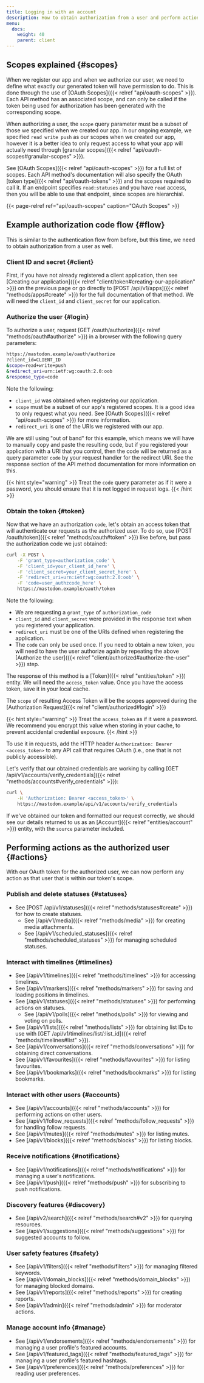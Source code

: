 ```yaml
---
title: Logging in with an account
description: How to obtain authorization from a user and perform actions on their behalf.
menu:
  docs:
    weight: 40
    parent: client
---
```


## Scopes explained {#scopes}

When we register our app and when we authorize our user, we need to define what exactly our generated token will have permission to do. This is done through the use of [OAuth Scopes]({{< relref "api/oauth-scopes" >}}). Each API method has an associated scope, and can only be called if the token being used for authorization has been generated with the corresponding scope.

When authorizing a user, the `scope` query parameter must be a subset of those we specified when we created our app. In our ongoing example, we specified `read write push` as our scopes when we created our app, however it is a better idea to only request access to what your app will actually need through [granular scopes]({{< relref "api/oauth-scopes#granular-scopes" >}}).

See [OAuth Scopes]({{< relref "api/oauth-scopes" >}}) for a full list of scopes. Each API method's documentation will also specify the OAuth [token type]({{< relref "api/oauth-tokens" >}}) and the scopes required to call it. If an endpoint specifies `read:statuses` and you have `read` access, then you will be able to use that endpoint, since scopes are hierarchial.

{{< page-relref ref="api/oauth-scopes" caption="OAuth Scopes" >}}

## **Example authorization code flow** {#flow}

This is similar to the authentication flow from before, but this time, we need to obtain authorization from a user as well.

### Client ID and secret {#client}

First, if you have not already registered a client application, then see [Creating our application]({{< relref "client/token#creating-our-application" >}}) on the previous page or go directly to [POST /api/v1/apps]({{< relref "methods/apps#create" >}}) for the full documentation of that method. We will need the `client_id` and `client_secret` for our application.

### Authorize the user {#login}

To authorize a user, request [GET /oauth/authorize]({{< relref "methods/oauth#authorize" >}}) in a browser with the following query parameters:

```bash
https://mastodon.example/oauth/authorize
?client_id=CLIENT_ID
&scope=read+write+push
&redirect_uri=urn:ietf:wg:oauth:2.0:oob
&response_type=code
```

Note the following:

* `client_id` was obtained when registering our application.
* `scope` must be a subset of our app's registered scopes. It is a good idea to only request what you need. See [OAuth Scopes]({{< relref "api/oauth-scopes" >}}) for more information.
* `redirect_uri` is one of the URIs we registered with our app.

We are still using "out of band" for this example, which means we will have to manually copy and paste the resulting code, but if you registered your application with a URI that you control, then the code will be returned as a query parameter `code` by your request handler for the redirect URI. See the response section of the API method documentation for more information on this.

{{< hint style="warning" >}}
Treat the `code` query parameter as if it were a password, you should ensure that it is not logged in request logs.
{{< /hint >}}

### Obtain the token {#token}

Now that we have an authorization `code`, let's obtain an access token that will authenticate our requests as the authorized user. To do so, use [POST /oauth/token]({{< relref "methods/oauth#token" >}}) like before, but pass the authorization code we just obtained:

```bash
curl -X POST \
	-F 'grant_type=authorization_code' \
	-F 'client_id=your_client_id_here' \
	-F 'client_secret=your_client_secret_here' \
	-F 'redirect_uri=urn:ietf:wg:oauth:2.0:oob' \
	-F 'code=user_authzcode_here' \
	https://mastodon.example/oauth/token
```

Note the following:

- We are requesting a `grant_type` of `authorization_code`
- `client_id` and `client_secret` were provided in the response text when you registered your application.
- `redirect_uri` must be one of the URIs defined when registering the application.
- The `code` can only be used once. If you need to obtain a new token, you will need to have the user authorize again by repeating the above [Authorize the user]({{< relref "client/authorized#authorize-the-user" >}}) step.

The response of this method is a [Token]({{< relref "entities/token" >}}) entity. We will need the `access_token` value. Once you have the access token, save it in your local cache.

The `scope` of resulting Access Token will be the scopes approved during the [Authorization Request]({{< relref "client/authorized#login" >}})

{{< hint style="warning" >}}
Treat the `access_token` as if it were a password. We recommend you encrypt this value when storing in your cache, to prevent accidental credential exposure.
{{< /hint >}}

To use it in requests, add the HTTP header `Authorization: Bearer <access_token>` to any API call that requires OAuth (i.e., one that is not publicly accessible).

Let's verify that our obtained credentials are working by calling [GET /api/v1/accounts/verify_credentials]({{< relref "methods/accounts#verify_credentials" >}}):

```bash
curl \
	-H 'Authorization: Bearer <access_token>' \
	https://mastodon.example/api/v1/accounts/verify_credentials
```

If we've obtained our token and formatted our request correctly, we should see our details returned to us as an [Account]({{< relref "entities/account" >}}) entity, with the `source` parameter included.

## Performing actions as the authorized user {#actions}

With our OAuth token for the authorized user, we can now perform any action as that user that is within our token's scope.

### Publish and delete statuses {#statuses}

- See [POST /api/v1/statuses]({{< relref "methods/statuses#create" >}}) for how to create statuses.
  - See [/api/v1/media]({{< relref "methods/media" >}}) for creating media attachments.
  - See [/api/v1/scheduled_statuses]({{< relref "methods/scheduled_statuses" >}}) for managing scheduled statuses.

### Interact with timelines {#timelines}

- See [/api/v1/timelines]({{< relref "methods/timelines" >}}) for accessing timelines.
- See [/api/v1/markers]({{< relref "methods/markers" >}}) for saving and loading positions in timelines.
- See [/api/v1/statuses]({{< relref "methods/statuses" >}}) for performing actions on statuses.
  - See [/api/v1/polls]({{< relref "methods/polls" >}}) for viewing and voting on polls.
- See [/api/v1/lists]({{< relref "methods/lists" >}}) for obtaining list IDs to use with [GET /api/v1/timelines/list/:list_id]({{< relref "methods/timelines#list" >}}).
- See [/api/v1/conversations]({{< relref "methods/conversations" >}}) for obtaining direct conversations.
- See [/api/v1/favourites]({{< relref "methods/favourites" >}}) for listing favourites.
- See [/api/v1/bookmarks]({{< relref "methods/bookmarks" >}}) for listing bookmarks.

### Interact with other users {#accounts}

- See [/api/v1/accounts]({{< relref "methods/accounts" >}}) for performing actions on other users.
- See [/api/v1/follow_requests]({{< relref "methods/follow_requests" >}}) for handling follow requests.
- See [/api/v1/mutes]({{< relref "methods/mutes" >}}) for listing mutes.
- See [/api/v1/blocks]({{< relref "methods/blocks" >}}) for listing blocks.

### Receive notifications {#notifications}

- See [/api/v1/notifications]({{< relref "methods/notifications" >}}) for managing a user's notifications.
- See [/api/v1/push]({{< relref "methods/push" >}}) for subscribing to push notifications.

### Discovery features {#discovery}

- See [/api/v2/search]({{< relref "methods/search#v2" >}}) for querying resources.
- See [/api/v1/suggestions]({{< relref "methods/suggestions" >}}) for suggested accounts to follow.

### User safety features {#safety}

- See [/api/v1/filters]({{< relref "methods/filters" >}}) for managing filtered keywords.
- See [/api/v1/domain_blocks]({{< relref "methods/domain_blocks" >}}) for managing blocked domains.
- See [/api/v1/reports]({{< relref "methods/reports" >}}) for creating reports.
- See [/api/v1/admin]({{< relref "methods/admin" >}}) for moderator actions.

### Manage account info {#manage}

- See [/api/v1/endorsements]({{< relref "methods/endorsements" >}}) for managing a user profile's featured accounts.
- See [/api/v1/featured_tags]({{< relref "methods/featured_tags" >}}) for managing a user profile's featured hashtags.
- See [/api/v1/preferences]({{< relref "methods/preferences" >}}) for reading user preferences.
